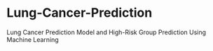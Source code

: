 # Lung-Cancer-Prediction
Lung Cancer Prediction Model and High-Risk Group Prediction Using Machine Learning

